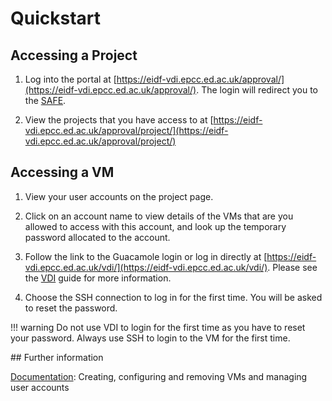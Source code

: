 # Quickstart

## Accessing a Project

1. Log into the portal at [https://eidf-vdi.epcc.ed.ac.uk/approval/](https://eidf-vdi.epcc.ed.ac.uk/approval/).
The login will redirect you to the [SAFE](https://safe.epcc.ed.ac.uk/).

1. View the projects that you have access to
at [https://eidf-vdi.epcc.ed.ac.uk/approval/project/](https://eidf-vdi.epcc.ed.ac.uk/approval/project/)

## Accessing a VM

1. View your user accounts on the project page.

1. Click on an account name to view details of the VMs that are you allowed to access
with this account, and look up the temporary password allocated to the account.

1. Follow the link to the Guacamole login or
log in directly at [https://eidf-vdi.epcc.ed.ac.uk/vdi/](https://eidf-vdi.epcc.ed.ac.uk/vdi/).
Please see the [VDI](/access/virtualmachines-vdi/#navigating-the-eidf-vdi) guide for more information.

1. Choose the SSH connection to log in for the first time. You will be asked to reset the password.

!!! warning
    Do not use VDI to login for the first time as you have to reset your password.
    Always use SSH to login to the VM for the first time.

## Further information

[Documentation](../docs): Creating, configuring and removing VMs and managing user accounts
